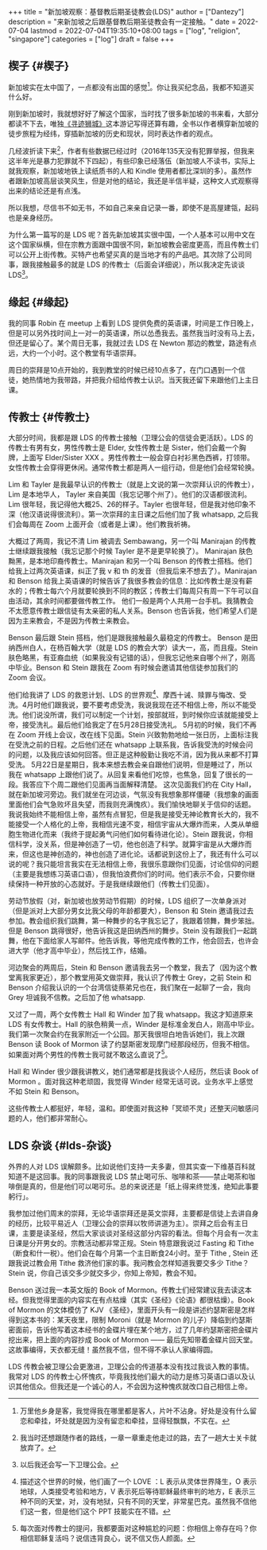 +++
title = "新加坡观察：基督教后期圣徒教会(LDS)"
author = ["Dantezy"]
description = "来新加坡之后跟基督教后期圣徒教会有一定接触。"
date = 2022-07-04
lastmod = 2022-07-04T19:35:10+08:00
tags = ["log", "religion", "singapore"]
categories = ["log"]
draft = false
+++

## 楔子 {#楔子}

新加坡实在太中国了，一点都没有出国的感觉[^fn:1]。你让我买纪念品，我都不知道买什么好。

刚到新加坡时，我就想好好了解这个国家，当时找了很多新加坡的书来看，大部分都读不下去，唯独[《寻迹狮城》](https://book.douban.com/subject/35114099/)这本游记写得还算有趣，全书以作者横穿新加坡的徒步旅程为经纬，穿插新加坡的历史和现状，同时表达作者的观点。

几经波折读下来[^fn:2]，作者有些数据已经过时（2016年135天没有犯罪举报，但我来这半年光是暴力犯罪就不下四起），有些印象已经落伍（新加坡人不读书，实际上就我观察，新加坡地铁上读纸质书的人和 Kindle 使用者都比深圳的多）。虽然作者跟新加坡高层谈笑风生，但是对他的结论，我还是半信半疑，这种文人式观察得出来的结论还是有点浅。

所以我想，尽信书不如无书，不如自己来亲自记录一番，即使不是高屋建瓴，起码也是亲身经历。

为什么第一篇写的是 LDS 呢？首先新加坡其实很中国，一个人基本可以用中文在这个国家纵横，但在宗教方面跟中国很不同，新加坡教会密度更高，而且传教士们可以公开上街传教。买特产也希望买真的是当地才有的产品吧。其次除了公司同事，跟我接触最多的就是 LDS 的传教士（后面会详细说），所以我决定先谈谈 LDS[^fn:3]。


## 缘起 {#缘起}

我的同事 Robin 在 meetup 上看到 LDS 提供免费的英语课，时间是工作日晚上，但是可以另外找时间上一对一的英语课，所以怂恿我去。虽然我当时没有马上去，但还是留心了。某个周日无事，我就过去 LDS 在 Newton 那边的教堂，路途有点远，大约一个小时。这个教堂有华语崇拜。

周日的崇拜是10点开始的，我到教堂的时候已经10点多了，在门口遇到一个信徒，她热情地为我带路，并把我介绍给传教士认识。当天我还留下来跟他们上主日课。


## 传教士 {#传教士}

大部分时间，我都是跟 LDS 的传教士接触（卫理公会的信徒会更活跃）。LDS 的传教士有男有女，男性传教士是 Elder, 女性传教士是 Sister，他们会戴一个胸牌，上面写 Elder/Sister XXX 。男性传教士一般会穿白衬衫黑色西裤，打领带。女性传教士会穿得更休闲。通常传教士都是两人一组行动，但是他们会经常轮换。

Lim 和 Tayler 是我最早认识的传教士（就是上文说的第一次崇拜认识的传教士），Lim 是本地华人， Tayler 来自美国（我忘记哪个州了）。他们的汉语都很流利。Lim 很年轻，我记得他大概25、26的样子。Tayler 也很年轻，但是我对他印象不深（他汉语说得很流利）。第一次崇拜的主日课之后他们加了我 whatsapp, 之后我们会每周在 Zoom 上面开会（或者是上课）。他们教我祈祷。

大概过了两周，我记不清 Lim 被调去 Sembawang，另一个叫 Manirajan 的传教士继续跟我接触（我忘记那个时候 Tayler 是不是更早轮换了）。 Manirajan 肤色黝黑，是本地印裔传教士。Manirajan 和另一个叫 Benson 的传教士搭档。他们给我上过两次英语课，纠正了我 v 和 th 的发音（但我后来不想去了）。Manirajan 和 Benson 给我上英语课的时候告诉了我很多教会的信息：比如传教士是没有薪水的；传教士每六个月就要轮换到不同的教区；传教士们每周只有周一下午可以自由活动，其余时间都要做传教工作。
他们一般是两个人共用一台手机。我猜教会不太愿意传教士跟信徒有太亲密的私人关系。Benson 也告诉我，他们希望人们是因为主来教会，不是因为传教士来教会。

Benson 最后跟 Stein 搭档，他们是跟我接触最久最稳定的传教士。 Benson 是田纳西州白人，在杨百翰大学（就是 LDS 的教会大学）读大一，高，而且瘦。Stein 肤色略黑，有亚裔血统（如果我没有记错的话），但我忘记他来自哪个州了，刚高中毕业。Benson 和 Stein 跟我在 Zoom 有时候会邀请其他信徒参加我们的 Zoom 会议。

他们给我讲了 LDS 的救恩计划、LDS 的世界观[^fn:4]、摩西十诫、赎罪与悔改、受洗。4月时他们跟我说，要不要考虑受洗，我说我现在还不相信上帝，所以不能受洗。他们说没所谓，我们可以制定一个计划，按部就班，到时候你应该就能接受上帝，接受洗礼。最后他们给我定了在5月28日接受洗礼。
5月初的时候，我们不再在 Zoom 开线上会议，改在线下见面。Stein 兴致勃勃地给一张日历，上面标注我在受洗之前的日程。之后他们还在 whatsapp 上联系我，告诉我受洗的时候会问的问题，以及我应该如何回答。但正是这种殷勤让我吃不消，因为我从来都不打算受洗。
5月22日是星期日，我本来想去教会亲自跟他们说明，但是睡过了，所以我在 whatsapp 上跟他们说了。从回复来看他们吃惊，也焦急，回复了很长的一段。我答应下个周二跟他们见面再当面解释清楚。
这次见面我们约在 City Hall，就在新加坡河旁边。我们就坐在河边谈，气氛没有我想象那样僵硬（我想象的画面里面他们会气急败坏且失望，而我则充满愧疚）。我们愉快地聊关于信仰的话题。我说我始终不能相信上帝，虽然有点冒犯，但是我是接受无神论教育长大的，我不能接受一个人格化的上帝，我相信光速不变，相信宇宙从大爆炸而来，人类从单细胞生物进化而来（我终于提起勇气问他们如何看待进化论）。Stein 跟我说，你相信科学，没关系，但是神创造了一切，他也创造了科学。就算宇宙是从大爆炸而来，但这也是神创造的，神也创造了进化论。话都说到这份上了，我还有什么可以说的呢？我只能坦言我实在无法相信上帝，我很乐意跟你们见面，讨论信仰的问题（主要是我想练习英语口语），但我怕浪费你们的时间。他们表示不会，只要你继续保持一种开放的心态就好。于是我继续跟他们（传教士们见面）。

劳动节放假（对，新加坡也放劳动节假期）的时候，LDS 组织了一次单身派对（但是派对上大部分男女比我父母的年龄都要大），Benson 和 Stein 邀请我过去参加。教会组织我们跳舞，第一种舞步的名字我忘记了，我跟着领舞，舞步笨拙。但是 Benson 跳得很好，他告诉我这是田纳西州的舞步。Stein 没有跟我们一起跳舞，他在下面给家人写邮件。他告诉我，等他完成传教的工作，他会回去，也许会进大学（他才高中毕业），然后找工作，结婚。

河边聚会的两周后，Stein 和 Benson 邀请我去另一个教堂，我去了（因为这个教堂离我家更近），那个教堂用英文做崇拜，我认识了传教士 Grey，之前 Stein 和 Benson 介绍我认识的一个台湾信徒蔡弟兄也在，我们聚在一起聊了一会，我向 Grey 坦诚我不信教。之后加了他 whatsapp.

又过了一周，两个女传教士 Hall 和 Winder 加了我 whatsapp。我这才知道原来 LDS 有女传教士。Hall 的肤色稍黄一点，Winder 是标准金发白人，刚高中毕业。我们第一次聚会约在我家附近一个公园。那天我很坦白地告诉她们，我上次跟 Benson 读 Book of Mormon 读了约瑟斯密发现摩门经那段经历，但我不相信。如果面对两个男性的传教士我可就不敢这么直说了[^fn:5]。

Hall 和 Winder 很少跟我讲教义，她们通常都是找我谈个人经历，然后读 Book of Mormon 。面对我这种老顽固，我觉得 Winder 经常无话可说。业务水平上感觉不如 Stein 和 Benson。

这些传教士人都挺好，年轻，温和。即使面对我这种「冥顽不灵」还整天问敏感问题的人，他们都非常耐心。


## LDS 杂谈 {#lds-杂谈}

外界的人对 LDS 误解颇多。比如说他们支持一夫多妻，但其实查一下维基百科就知道不是这回事。我的同事跟我说 LDS 禁止喝可乐、咖啡和茶——禁止喝茶和咖啡倒是真的，但是他们可以喝可乐。总的来说还是「纸上得来终觉浅，绝知此事要躬行」。

我参加过他们周末的崇拜，无论华语崇拜还是英文崇拜，主要都是信徒上去讲自身的经历，比较平易近人（卫理公会的崇拜以牧师讲道为主）。崇拜之后会有主日课，主要是读圣经，然后大家谈谈对圣经这部分内容的看法。但每个月会有一次主日课是分开男女的。宗教活动都非常正规。Stein 特意跟我说过 Fasting 和 Tithe（断食和什一税）。他们会在每个月第一个主日断食24小时。至于 Tithe , Stein 还跟我说过教会用 Tithe 救济他们家的事。我问教会怎样知道我要交多少 Tithe？Stein 说，你自己该交多少就交多少，你知上帝知，教会不知。

Benson 送过我一本英文版的 Book of Mormon。传教士们经常建议我去读这本经。但我觉得里面的内容实在有点枯燥（其实《圣经》《论语》都很枯燥）。Book of Mormon 的文体模仿了 KJV 《圣经》，里面开头有一段是讲述约瑟斯密是怎样得到这本书的：某天夜里，限制 Moroni（就是 Mormon 的儿子）降临到约瑟斯密面前，告诉他写着这本经书的金碟片埋在某个地方，过了几年约瑟斯密把金碟片挖出来，把上面的内容抄成 Book of Mormon —— 最后先知带着金碟片回天堂。这故事编得，天衣都无缝！虽然我不信，但不得不承认人家编得圆。

LDS 传教会被卫理公会更激进，卫理公会的传道基本没有找过我谈入教的事情。我常对 LDS 的传教士心怀愧疚，毕竟我找他们最大的动力是练习英语口语以及认识其他信众。但我还是一个诚心的人，不会因为这种愧疚就改口自己相信上帝。

[^fn:1]: 万里他乡身是客，我觉得我在哪里都是客人，片叶不沾身。好处是没有什么留恋和牵挂，坏处就是因为没有留恋和牵挂，显得轻飘飘，不实在。
[^fn:2]: 我当时还想跟随作者的路线，一章一章重走他走过的路，去了一趟大士关卡就放弃了。
[^fn:3]: 以后我还会写一下卫理公会。
[^fn:4]: 描述这个世界的时候，他们画了一个 LOVE ：L 表示从灵体世界降生，O 表示地球，人类接受考验和地方，V 表示死后等待耶稣最终审判的地方，E 表示三种不同的天堂，对，没有地狱，只有不同的天堂，非常星巴克。虽然我不信他们这一套，但是他们这个 PPT 技能实在不错。
[^fn:5]: 每次面对传教士的提问，我都要面对这种尴尬的问题：你相信上帝存在吗？你相信耶稣复活吗？说信违背良心，说不信又伤人颜面。